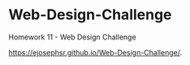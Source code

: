 # Web-Design-Challenge
Homework 11 - Web Design Challenge


 https://ejosephsr.github.io/Web-Design-Challenge/.
